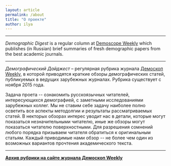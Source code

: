 ```yaml
---
layout: article
permalink: /about
title: "О проекте"
author: ilya
---
```


***

*Demographic Digest*  is a regular column at [Demoscope Weekly](http://demoscope.ru) which publishes (in Russian) brief summaries of fresh demographic papers from the best academic journals.

***

*Демографический Дайджест* – регулярная рубрика журнала [Демоскоп Weekly](http://demoscope.ru), в которой приводятся краткие обзоры демографических статей, публикуемых в ведущих зарубежных журналах. Рубрика существует с ноября 2015 года.

Задача проета -- ознакомить русскоязычных читателей, интересующихся демографией, с заметными исследованиями зарубежных коллег. Мы не ставим себе задачу наиболее полно осветить все аспекты методолгии и результаты рассматриваемых статей. В некторых обзорах интерес уводит нас в детали, которые могут показаться незначительными читателю, иные же обзоры могут показаться читателю поверхностными. Для разрешения сомнений любого порядка призываем читателя обратиться к оригинальным статьям. Каждый приводимые нами обзор -- не более чем один из возможных вариантов прочтения академического текста. 

***
**[Архив рубрики на сайте журнала Демоскоп Weekly](http://demoscope.ru/weekly/arc/arcdigest.php)**  